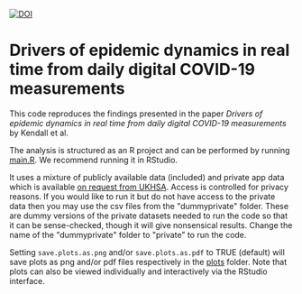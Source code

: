 [![DOI](https://zenodo.org/badge/814350771.svg)](https://zenodo.org/doi/10.5281/zenodo.11625146)

# Drivers of epidemic dynamics in real time from daily digital COVID-19 measurements

This code reproduces the findings presented in the paper *Drivers of epidemic dynamics in real time from daily digital COVID-19 measurements* by Kendall et al. 

The analysis is structured as an R project and can be performed by running [main.R](main.R). We recommend running it in RStudio.

It uses a mixture of publicly available data (included) and private app data which is available [on request from UKHSA](https://www.gov.uk/government/publications/accessing-ukhsa-protected-data). Access is controlled for privacy reasons. If you would like to run it but do not have access to the private data then you may use the csv files from the "dummyprivate" folder. These are dummy versions of the private datasets needed to run the code so that it can be sense-checked, though it will give nonsensical results. Change the name of the "dummyprivate" folder to "private" to run the code.

Setting `save.plots.as.png` and/or `save.plots.as.pdf` to TRUE (default) will save plots as png and/or pdf files respectively in the [plots](plots/) folder. Note that plots can also be viewed individually and interactively via the RStudio interface.
